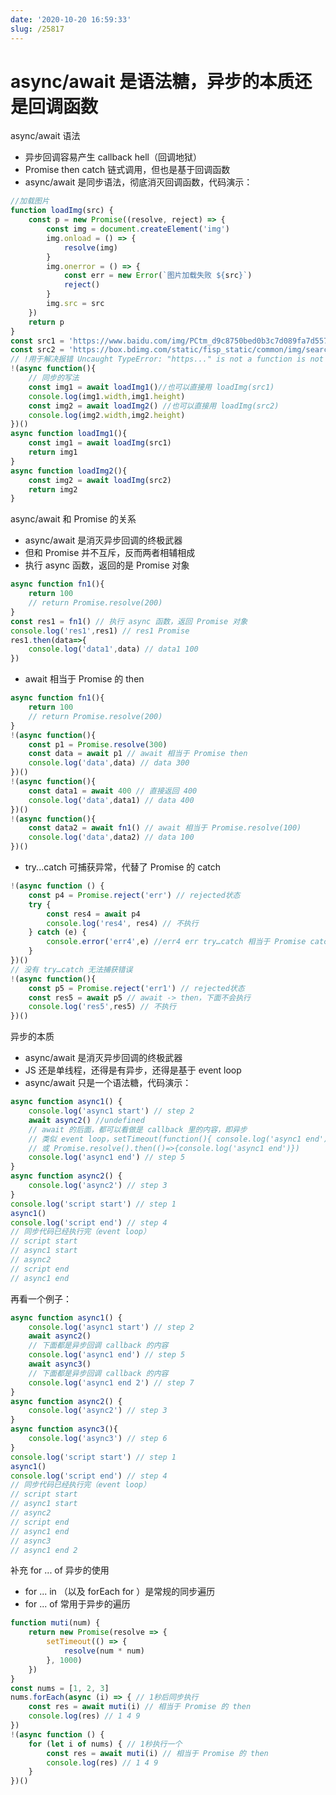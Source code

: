 ```yaml
---
date: '2020-10-20 16:59:33'
slug: /25817
---
```


# async/await 是语法糖，异步的本质还是回调函数

async/await 语法

- 异步回调容易产生 callback hell（回调地狱）
- Promise then catch 链式调用，但也是基于回调函数
- async/await 是同步语法，彻底消灭回调函数，代码演示：

``` js 
//加载图片
function loadImg(src) {
    const p = new Promise((resolve, reject) => {
        const img = document.createElement('img')
        img.onload = () => {
            resolve(img)
        }
        img.onerror = () => {
            const err = new Error(`图片加载失败 ${src}`)
            reject()
        }
        img.src = src
    })
    return p
}
const src1 = 'https://www.baidu.com/img/PCtm_d9c8750bed0b3c7d089fa7d55720d6cf.png'
const src2 = 'https://box.bdimg.com/static/fisp_static/common/img/searchbox/logo_news_276_88_1f9876a.png'
// !用于解决报错 Uncaught TypeError: "https..." is not a function is not a function
!(async function(){
    // 同步的写法
    const img1 = await loadImg1()//也可以直接用 loadImg(src1)
    console.log(img1.width,img1.height)
    const img2 = await loadImg2() //也可以直接用 loadImg(src2)
    console.log(img2.width,img2.height)
})()
async function loadImg1(){
    const img1 = await loadImg(src1)
    return img1
}
async function loadImg2(){
    const img2 = await loadImg(src2)
    return img2
}
```

async/await 和 Promise 的关系

- async/await 是消灭异步回调的终极武器
- 但和 Promise 并不互斥，反而两者相辅相成
- 执行 async 函数，返回的是 Promise 对象

``` js 
async function fn1(){
    return 100
    // return Promise.resolve(200)
}
const res1 = fn1() // 执行 async 函数，返回 Promise 对象
console.log('res1',res1) // res1 Promise
res1.then(data=>{
    console.log('data1',data) // data1 100
})
```

- await 相当于 Promise 的 then

``` js 
async function fn1(){
    return 100
    // return Promise.resolve(200)
}
!(async function(){
    const p1 = Promise.resolve(300)
    const data = await p1 // await 相当于 Promise then
    console.log('data',data) // data 300
})()
!(async function(){
    const data1 = await 400 // 直接返回 400
    console.log('data',data1) // data 400
})()
!(async function(){
    const data2 = await fn1() // await 相当于 Promise.resolve(100)
    console.log('data',data2) // data 100
})()
```

- try...catch 可捕获异常，代替了 Promise 的 catch

``` js 
!(async function () {
    const p4 = Promise.reject('err') // rejected状态
    try {
        const res4 = await p4
        console.log('res4', res4) // 不执行
    } catch (e) {
        console.error('err4',e) //err4 err try…catch 相当于 Promise catch
    }
})()
// 没有 try…catch 无法捕获错误
!(async function(){
    const p5 = Promise.reject('err1') // rejected状态
    const res5 = await p5 // await -> then，下面不会执行
    console.log('res5',res5) // 不执行
})()
```

异步的本质

- async/await 是消灭异步回调的终极武器
- JS 还是单线程，还得是有异步，还得是基于 event loop
- async/await 只是一个语法糖，代码演示：

``` js 
async function async1() {
    console.log('async1 start') // step 2
    await async2() //undefined
    // await 的后面，都可以看做是 callback 里的内容，即异步
    // 类似 event loop，setTimeout(function(){ console.log('async1 end')})
    // 或 Promise.resolve().then(()=>{console.log('async1 end')})
    console.log('async1 end') // step 5
}
async function async2() {
    console.log('async2') // step 3
}
console.log('script start') // step 1
async1()
console.log('script end') // step 4
// 同步代码已经执行完（event loop）
// script start
// async1 start
// async2
// script end
// async1 end
```

再看一个例子：

``` js 
async function async1() {
    console.log('async1 start') // step 2
    await async2()
    // 下面都是异步回调 callback 的内容
    console.log('async1 end') // step 5
    await async3()
    // 下面都是异步回调 callback 的内容
    console.log('async1 end 2') // step 7
}
async function async2() {
    console.log('async2') // step 3
}
async function async3(){
    console.log('async3') // step 6
}
console.log('script start') // step 1
async1()
console.log('script end') // step 4
// 同步代码已经执行完（event loop）
// script start
// async1 start
// async2
// script end
// async1 end
// async3
// async1 end 2
```

补充 for ... of 异步的使用

- for ... in （以及 forEach for ）是常规的同步遍历
- for ... of 常用于异步的遍历

``` js 
function muti(num) {
    return new Promise(resolve => {
        setTimeout(() => {
            resolve(num * num)
        }, 1000)
    })
}
const nums = [1, 2, 3]
nums.forEach(async (i) => { // 1秒后同步执行
    const res = await muti(i) // 相当于 Promise 的 then
    console.log(res) // 1 4 9
})
!(async function () {
    for (let i of nums) { // 1秒执行一个
        const res = await muti(i) // 相当于 Promise 的 then
        console.log(res) // 1 4 9
    }
})()
```
 
 
 
 
 
 
 
 
 
 
 
 
 
 
 
 
 
 
 
 
 
 
 
 
 
